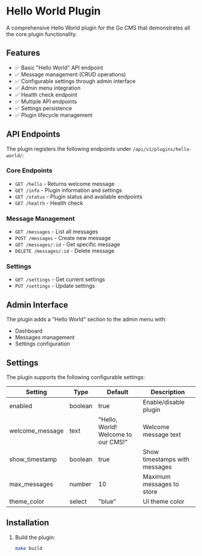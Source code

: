 # Hello World Plugin

A comprehensive Hello World plugin for the Go CMS that demonstrates all the core plugin functionality.

## Features

- ✅ Basic "Hello World" API endpoint
- ✅ Message management (CRUD operations)
- ✅ Configurable settings through admin interface
- ✅ Admin menu integration
- ✅ Health check endpoint
- ✅ Multiple API endpoints
- ✅ Settings persistence
- ✅ Plugin lifecycle management

## API Endpoints

The plugin registers the following endpoints under `/api/v1/plugins/hello-world/`:

### Core Endpoints

- `GET /hello` - Returns welcome message
- `GET /info` - Plugin information and settings
- `GET /status` - Plugin status and available endpoints
- `GET /health` - Health check

### Message Management

- `GET /messages` - List all messages
- `POST /messages` - Create new message
- `GET /messages/:id` - Get specific message
- `DELETE /messages/:id` - Delete message

### Settings

- `GET /settings` - Get current settings
- `PUT /settings` - Update settings

## Admin Interface

The plugin adds a "Hello World" section to the admin menu with:

- Dashboard
- Messages management
- Settings configuration

## Settings

The plugin supports the following configurable settings:

| Setting         | Type    | Default                             | Description                   |
| --------------- | ------- | ----------------------------------- | ----------------------------- |
| enabled         | boolean | true                                | Enable/disable plugin         |
| welcome_message | text    | "Hello, World! Welcome to our CMS!" | Welcome message text          |
| show_timestamp  | boolean | true                                | Show timestamps with messages |
| max_messages    | number  | 10                                  | Maximum messages to store     |
| theme_color     | select  | "blue"                              | UI theme color                |

## Installation

1. Build the plugin:
   ```bash
   make build
   ```
